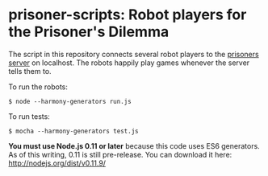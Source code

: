 # prisoner-scripts: Robot players for the Prisoner's Dilemma

The script in this repository connects several robot players to the [prisoners
server](https://github.com/egdelwonk/prisoners) on localhost. The robots
happily play games whenever the server tells them to.

To run the robots:

    $ node --harmony-generators run.js

To run tests:

    $ mocha --harmony-generators test.js

**You must use Node.js 0.11 or later** because this code uses ES6 generators.
As of this writing, 0.11 is still pre-release. You can download it here:
http://nodejs.org/dist/v0.11.9/
